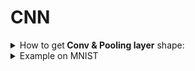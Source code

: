 # CNN
<div style='width:1000px;margin:auto'>

<details><summary>How to get<b> Conv & Pooling layer</b> shape:</summary>
<p>
<h4>1. Conv layer shape</h4>
$$O = \frac{W - K + 2 * P}{S}+1$$

<ul>
<li><b>O</b>: Output Height/Length.</li>
<li><b>W</b>: Input Height/Length.</li>
<li><b>K</b>: Filter size.</li>
<li><b>P</b>: Same Padding.</li>
$$P = \frac{K-1}{2}$$
<li><b>S</b>: Stride.</li>
</ul>
<hr>

<h4>2. Pooling Output shape</h4>
$$O = \frac{W}{K}$$

<ul>
<li><b>W</b>: Input Height/Width.</li>
<li><b>K</b>: Filter Size.</li>
</ul>
</p>
</details>

<details><summary>Example on MNIST</summary>
<p>

<h4>1. Import Libraries</h4>
~~~python
import torch
import torch.nn as nn
import torchvision.transforms as transforms
import torchvision.datasets as dsets
from torch.autograd import Variable
~~~

<h4>2. Upload MNIST Dataset</h4>
~~~python
train_dataset = dsets.MNIST(root='./data', 
                            train=True, 
                            transform=transforms.ToTensor(),
                            download=True)

test_dataset = dsets.MNIST(root='./data', 
                           train=False, 
                           transform=transforms.ToTensor())
~~~

<h4>3. Making Dataset Iterable</h4>
~~~python
batch_size = 100
n_iters = 3000
num_epochs = n_iters / (len(train_dataset) / batch_size)
num_epochs = int(num_epochs)

train_loader = torch.utils.data.DataLoader(dataset=train_dataset, 
                                           batch_size=batch_size, 
                                           shuffle=True)

test_loader = torch.utils.data.DataLoader(dataset=test_dataset, 
                                          batch_size=batch_size, 
                                          shuffle=False)
~~~

<h4>4. Build the model</h4>
~~~python
class CNNModel(nn.Module):
    def __init__(self):
        super(CNNModel, self).__init__()
        
        # Convolution 1
        # Note: we're using 'same' padding.
        # For 'valid' padding --> make padding=0
        self.cnn1 = nn.Conv2d(in_channels=1, 
                              out_channels=16, 
                              kernel_size=5,
                              stride=1, 
                              padding=2)
        self.relu1 = nn.ReLU()
        
        # MaxPool 1
        self.maxpool1 = nn.MaxPool2d(kernel_size=2) # you can use nn.AvgPool2d(kernel_size=2)
        
        # Convolution 2
        self.cnn2 = nn.Conv2d(in_channels=16, 
                              out_channels=32,
                              kernel_size=5,
                              stride=1,
                              padding=2)
        self.relu2 = nn.ReLU()
        
        # MaxPool 2
        self.maxpool2 = nn.MaxPool2d(kernel_size=2)  # you can use nn.AvgPool2d(kernel_size=2)
        
        # Fully Connected layer (readout)
        # Note: You have to calculate the dimensions here yourself.
        self.fc1 = nn.Linear(32 * 7 * 7, 10)
        
    def forward(self, x):
        out = self.cnn1(x)
        out = self.relu1(out)
        out = self.maxpool1(out)
        out = self.cnn2(out)
        out = self.relu2(out)
        out = self.maxpool2(out)
        # Resize:
        # Original Size: (100, 32, 7, 7)
        # out.size(0): 100
        # New out size: (100, 32*7*7)
        out = out.view(out.size(0), -1)
        return self.fc1(out)
~~~

<h4>5. Instantiate Model Class</h4>
~~~python
model = CNNModel()

#######################
#  USE GPU FOR MODEL  #
#######################

if torch.cuda.is_available():
    model.cuda()
    
criterion = nn.CrossEntropyLoss()

learning_rate = 0.001

optimizer = torch.optim.SGD(model.parameters(), lr=learning_rate)
~~~

<h4>6. Print Weight sizes</h4>
~~~python
for i in range(6):
    print(list(model.parameters())[i].size())
~~~

<h4>7. Loop over epochs</h4>
~~~python
iter = 0
for epoch in range(num_epochs):
    for i, (images, labels) in enumerate(train_loader):
        
        #######################
        #  USE GPU FOR MODEL  #
        #######################
        if torch.cuda.is_available():
            images = Variable(images.cuda())
            labels = Variable(labels.cuda())
        else:
            images = Variable(images)
            labels = Variable(labels)
        
        # Clear gradients w.r.t. parameters
        optimizer.zero_grad()
        
        # Forward pass to get output/logits
        outputs = model(images)
        
        # Calculate Loss: softmax --> cross entropy loss
        loss = criterion(outputs, labels)
        
        # Getting gradients w.r.t. parameters
        loss.backward()
        
        # Updating parameters
        optimizer.step()
        
        iter += 1
        
        if iter % 500 == 0:
            # Calculate Accuracy         
            correct = 0
            total = 0
            # Iterate through test dataset
            for images, labels in test_loader:
                #######################
                #  USE GPU FOR MODEL  #
                #######################
                if torch.cuda.is_available():
                    images = Variable(images.cuda())
                else:
                    images = Variable(images)
                
                # Forward pass only to get logits/output
                outputs = model(images)
                
                # Get predictions from the maximum value
                predicted = torch.max(outputs.data, 1)[1]
                
                # Total number of labels
                total += labels.size(0)
                
                #######################
                #  USE GPU FOR MODEL  #
                #######################
                # Total correct predictions
                if torch.cuda.is_available():
                    correct += (predicted.cpu() == labels.cpu()).sum()
                else:
                    correct += (predicted == labels).sum()

            
            accuracy = 100 * correct / total
            
            # Print Loss
             print(f'> {bg("Epoch", "s")}:{epoch}\t{bg("Iteration", "s", "grey")}:{iter} \t{bg("Loss", "s", "red")}:{loss.data:.4}\t{bg("Accuracy", "s", "green")}:{accuracy}')
~~~
</p>
</details>

<li><p><a href="file:///media/mosaab/Volume/Personal/Development/Courses%20Docs/deep-learning-v2-pytorch/convolutional-neural-networks/cifar-cnn/cifar10_cnn_solution.html#Convolutional-Neural-Networks"><b style='color:#333'>Example on CIFAR</b></a></p></li>

<details><summary><b>Save</b> & <b>Load</b> weights</summary>
<p>
<h4>1. Save weights</h4>
~~~python
torch.save(model.state_dict(), 'linearReg_model.pkl')
~~~

<h4>2. Load Weights</h4>
~~~python
model.load_state_dict(torch.load('linearReg_model.pkl'))
~~~
</p>
</details>

</div>
